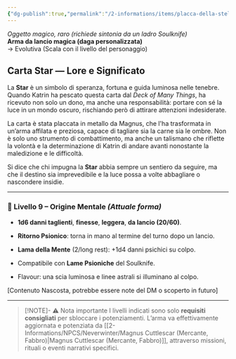 ```yaml
---
{"dg-publish":true,"permalink":"/2-informations/items/placca-della-stella/","noteIcon":""}
---
```


_Oggetto magico, raro (richiede sintonia da un ladro Soulknife)_  
**Arma da lancio magica (daga personalizzata)**  
→ Evolutiva (Scala con il livello del personaggio)

## Carta Star — Lore e Significato

La **Star** è un simbolo di speranza, fortuna e guida luminosa nelle tenebre. Quando Katrin ha pescato questa carta dal _Deck of Many Things_, ha ricevuto non solo un dono, ma anche una responsabilità: portare con sé la luce in un mondo oscuro, rischiando però di attirare attenzioni indesiderate.

La carta è stata placcata in metallo da Magnus, che l'ha trasformata in un’arma affilata e preziosa, capace di tagliare sia la carne sia le ombre. Non è solo uno strumento di combattimento, ma anche un talismano che riflette la volontà e la determinazione di Katrin di andare avanti nonostante la maledizione e le difficoltà.

Si dice che chi impugna la **Star** abbia sempre un sentiero da seguire, ma che il destino sia imprevedibile e la luce possa a volte abbagliare o nascondere insidie.

---

### 📌 Livello 9 – Origine Mentale _(Attuale forma)_

- **1d6 danni taglienti**, **finesse**, **leggera**, **da lancio (20/60)**.
    
- **Ritorno Psionico**: torna in mano al termine del turno dopo un lancio.
    
- **Lama della Mente** (2/long rest): +1d4 danni psichici su colpo.
    
- Compatibile con **Lame Psioniche** del Soulknife.
    
- Flavour: una scia luminosa e linee astrali si illuminano al colpo.


[Contenuto Nascosta, potrebbe essere note del DM o scoperto in futuro]

---
> [!NOTE]-  ⚠️ Nota importante
> I livelli indicati sono solo **requisiti consigliati** per sbloccare i potenziamenti. L’arma va effettivamente aggiornata e potenziata da [[2-Informations/NPCS/Neverwinter/Magnus Cuttlescar (Mercante, Fabbro)\|Magnus Cuttlescar (Mercante, Fabbro)]], attraverso missioni, rituali o eventi narrativi specifici.